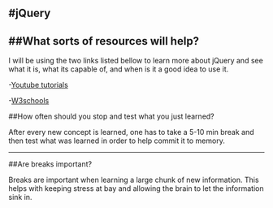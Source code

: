 #jQuery
---

##What sorts of resources will help?
---
I will be using the two links listed bellow to learn more about jQuery and see what it is, what its capable of, and when is it a good idea to use it.

-[Youtube tutorials](https://youtube.com)

-[W3schools](https://www.w3schools.com/jquery/default.asp)

##How often should you stop and test what you just learned?

After every new concept is learned, one has to take a  5-10 min break and then test what was learned in order to help commit it to memory.

---
##Are breaks important?

Breaks are important when learning a large chunk of new information. This helps with keeping stress at bay and allowing the brain to let the information sink in.